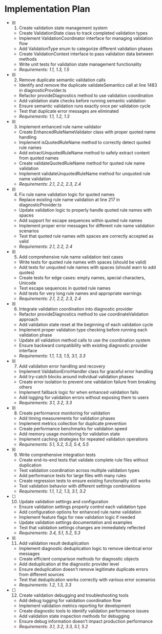 # Implementation Plan

- [x] 1. Create validation state management system
  - Create ValidationState class to track completed validation types
  - Implement ValidationCoordinator interface for managing validation flow
  - Add ValidationType enum to categorize different validation phases
  - Create ValidationContext interface to pass validation data between methods
  - Write unit tests for validation state management functionality
  - _Requirements: 1.1, 1.3, 1.5_

- [x] 2. Remove duplicate semantic validation calls
  - Identify and remove the duplicate validateSemantics call at line 1483 in diagnosticProvider.ts
  - Refactor provideDiagnostics method to use validation coordination
  - Add validation state checks before running semantic validation
  - Ensure semantic validation runs exactly once per validation cycle
  - Test that duplicate error messages are eliminated
  - _Requirements: 1.1, 1.2, 1.3_

- [x] 3. Implement enhanced rule name validator
  - Create EnhancedRuleNameValidator class with proper quoted name handling
  - Implement isQuotedRuleName method to correctly detect quoted rule names
  - Add extractUnquotedRuleName method to safely extract content from quoted names
  - Create validateQuotedRuleName method for quoted rule name validation
  - Implement validateUnquotedRuleName method for unquoted rule name validation
  - _Requirements: 2.1, 2.2, 2.3, 2.4_

- [x] 4. Fix rule name validation logic for quoted names
  - Replace existing rule name validation at line 217 in diagnosticProvider.ts
  - Update validation logic to properly handle quoted rule names with spaces
  - Add support for escape sequences within quoted rule names
  - Implement proper error messages for different rule name validation scenarios
  - Test that quoted rule names with spaces are correctly accepted as valid
  - _Requirements: 2.1, 2.2, 2.4_

- [x] 5. Add comprehensive rule name validation test cases
  - Write tests for quoted rule names with spaces (should be valid)
  - Add tests for unquoted rule names with spaces (should warn to add quotes)
  - Create tests for edge cases: empty names, special characters, Unicode
  - Test escape sequences in quoted rule names
  - Add tests for very long rule names and appropriate warnings
  - _Requirements: 2.1, 2.2, 2.3, 2.4_

- [x] 6. Integrate validation coordination into diagnostic provider
  - Refactor provideDiagnostics method to use coordinateValidation approach
  - Add validation state reset at the beginning of each validation cycle
  - Implement proper validation type checking before running each validation phase
  - Update all validation method calls to use the coordination system
  - Ensure backward compatibility with existing diagnostic provider interface
  - _Requirements: 1.1, 1.3, 1.5, 3.1, 3.3_

- [x] 7. Add validation error handling and recovery
  - Implement ValidationErrorHandler class for graceful error handling
  - Add try-catch blocks around individual validation phases
  - Create error isolation to prevent one validation failure from breaking others
  - Implement fallback logic for when enhanced validation fails
  - Add logging for validation errors without exposing them to users
  - _Requirements: 3.1, 3.2, 3.3_

- [x] 8. Create performance monitoring for validation
  - Add timing measurements for validation phases
  - Implement metrics collection for duplicate prevention
  - Create performance benchmarks for validation speed
  - Add memory usage monitoring for validation state
  - Implement caching strategies for repeated validation operations
  - _Requirements: 5.1, 5.2, 5.3, 5.4, 5.5_

- [x] 9. Write comprehensive integration tests
  - Create end-to-end tests that validate complete rule files without duplication
  - Test validation coordination across multiple validation types
  - Add performance tests for large files with many rules
  - Create regression tests to ensure existing functionality still works
  - Test validation behavior with different settings combinations
  - _Requirements: 1.1, 1.2, 1.3, 3.1, 3.2_

- [ ] 10. Update validation settings and configuration
  - Ensure validation settings properly control each validation type
  - Add configuration options for enhanced rule name validation
  - Implement feature flags for new validation logic if needed
  - Update validation settings documentation and examples
  - Test that validation settings changes are immediately reflected
  - _Requirements: 3.4, 5.1, 5.2, 5.3_

- [x] 11. Add validation result deduplication
  - Implement diagnostic deduplication logic to remove identical error messages
  - Create efficient comparison methods for diagnostic objects
  - Add deduplication at the diagnostic provider level
  - Ensure deduplication doesn't remove legitimate duplicate errors from different sources
  - Test that deduplication works correctly with various error scenarios
  - _Requirements: 1.2, 1.3, 3.3_

- [ ] 12. Create validation debugging and troubleshooting tools
  - Add debug logging for validation coordination flow
  - Implement validation metrics reporting for development
  - Create diagnostic tools to identify validation performance issues
  - Add validation state inspection methods for debugging
  - Ensure debug information doesn't impact production performance
  - _Requirements: 3.1, 3.2, 3.3, 5.1, 5.2_